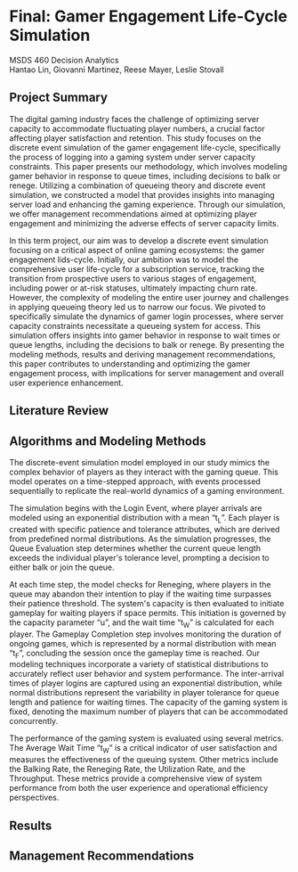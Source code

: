 # Final: Gamer Engagement Life-Cycle Simulation
MSDS 460 Decision Analytics  
Hantao Lin, Giovanni Martinez, Reese Mayer, Leslie Stovall  

## Project Summary
The digital gaming industry faces the challenge of optimizing server capacity to accommodate fluctuating player numbers, a crucial factor affecting player satisfaction and retention. This study focuses on the discrete event simulation of the gamer engagement life-cycle, specifically the process of logging into a gaming system under server capacity constraints. This paper presents our methodology, which involves modeling gamer behavior in response to queue times, including decisions to balk or renege. Utilizing a combination of queueing theory and discrete event simulation, we constructed a model that provides insights into managing server load and enhancing the gaming experience. Through our simulation, we offer management recommendations aimed at optimizing player engagement and minimizing the adverse effects of server capacity limits.

In this term project, our aim was to develop a discrete event simulation focusing on a critical aspect of online gaming ecosystems: the gamer engagement lids-cycle. Initially, our ambition was to model the comprehensive user life-cycle for a subscription service, tracking the transition from prospective users to various stages of engagement, including power or at-risk statuses, ultimately impacting churn rate. However, the complexity of modeling the entire user journey and challenges in applying queueing theory led us to narrow our focus. We pivoted to specifically simulate the dynamics of gamer login processes, where server capacity constraints necessitate a queueing system for access. This simulation offers insights into gamer behavior in response to wait times or queue lengths, including the decisions to balk or renege. By presenting the modeling methods, results and deriving management recommendations, this paper contributes to understanding and optimizing the gamer engagement process, with implications for server management and overall user experience enhancement.

## Literature Review

## Algorithms and Modeling Methods
The discrete-event simulation model employed in our study mimics the complex behavior of players as they interact with the gaming queue. This model operates on a time-stepped approach, with events processed sequentially to replicate the real-world dynamics of a gaming environment.

The simulation begins with the Login Event, where player arrivals are modeled using an exponential distribution with a mean “t<sub>L</sub>”. Each player is created with specific patience and tolerance attributes, which are derived from predefined normal distributions. As the simulation progresses, the Queue Evaluation step determines whether the current queue length exceeds the individual player's tolerance level, prompting a decision to either balk or join the queue.

At each time step, the model checks for Reneging, where players in the queue may abandon their intention to play if the waiting time surpasses their patience threshold. The system's capacity is then evaluated to initiate gameplay for waiting players if space permits. This initiation is governed by the capacity parameter “u”, and the wait time “t<sub>W</sub>” is calculated for each player. The Gameplay Completion step involves monitoring the duration of ongoing games, which is represented by a normal distribution with mean “t<sub>F</sub>”, concluding the session once the gameplay time is reached.
Our modeling techniques incorporate a variety of statistical distributions to accurately reflect user behavior and system performance. The inter-arrival times of player logins are captured using an exponential distribution, while normal distributions represent the variability in player tolerance for queue length and patience for waiting times. The capacity of the gaming system is fixed, denoting the maximum number of players that can be accommodated concurrently.

The performance of the gaming system is evaluated using several metrics. The Average Wait Time “t<sub>W</sub>”  is a critical indicator of user satisfaction and measures the effectiveness of the queuing system. Other metrics include the Balking Rate, the Reneging Rate, the Utilization Rate, and the Throughput. These metrics provide a comprehensive view of system performance from both the user experience and operational efficiency perspectives.
## Results

## Management Recommendations
